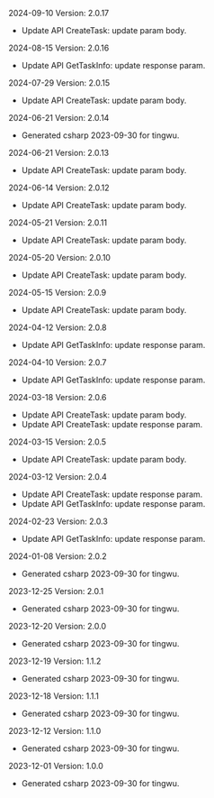 2024-09-10 Version: 2.0.17
- Update API CreateTask: update param body.


2024-08-15 Version: 2.0.16
- Update API GetTaskInfo: update response param.


2024-07-29 Version: 2.0.15
- Update API CreateTask: update param body.


2024-06-21 Version: 2.0.14
- Generated csharp 2023-09-30 for tingwu.

2024-06-21 Version: 2.0.13
- Update API CreateTask: update param body.


2024-06-14 Version: 2.0.12
- Update API CreateTask: update param body.


2024-05-21 Version: 2.0.11
- Update API CreateTask: update param body.


2024-05-20 Version: 2.0.10
- Update API CreateTask: update param body.


2024-05-15 Version: 2.0.9
- Update API CreateTask: update param body.


2024-04-12 Version: 2.0.8
- Update API GetTaskInfo: update response param.


2024-04-10 Version: 2.0.7
- Update API GetTaskInfo: update response param.


2024-03-18 Version: 2.0.6
- Update API CreateTask: update param body.
- Update API CreateTask: update response param.


2024-03-15 Version: 2.0.5
- Update API CreateTask: update param body.


2024-03-12 Version: 2.0.4
- Update API CreateTask: update response param.
- Update API GetTaskInfo: update response param.


2024-02-23 Version: 2.0.3
- Update API GetTaskInfo: update response param.


2024-01-08 Version: 2.0.2
- Generated csharp 2023-09-30 for tingwu.

2023-12-25 Version: 2.0.1
- Generated csharp 2023-09-30 for tingwu.

2023-12-20 Version: 2.0.0
- Generated csharp 2023-09-30 for tingwu.

2023-12-19 Version: 1.1.2
- Generated csharp 2023-09-30 for tingwu.

2023-12-18 Version: 1.1.1
- Generated csharp 2023-09-30 for tingwu.

2023-12-12 Version: 1.1.0
- Generated csharp 2023-09-30 for tingwu.

2023-12-01 Version: 1.0.0
- Generated csharp 2023-09-30 for tingwu.

